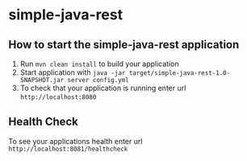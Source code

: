 # simple-java-rest

How to start the simple-java-rest application
---

1. Run `mvn clean install` to build your application
1. Start application with `java -jar target/simple-java-rest-1.0-SNAPSHOT.jar server config.yml`
1. To check that your application is running enter url `http://localhost:8080`

Health Check
---

To see your applications health enter url `http://localhost:8081/healthcheck`
